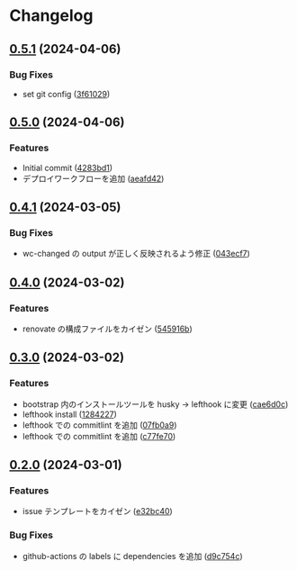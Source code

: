 # Changelog

## [0.5.1](https://github.com/tatsutakein/astro-gh-pages-deploy-sample/compare/v0.5.0...v0.5.1) (2024-04-06)


### Bug Fixes

* set git config ([3f61029](https://github.com/tatsutakein/astro-gh-pages-deploy-sample/commit/3f61029dd48692226ab69fdcb74c606f942405f3))

## [0.5.0](https://github.com/tatsutakein/astro-gh-pages-deploy-sample/compare/v0.4.1...v0.5.0) (2024-04-06)


### Features

* Initial commit ([4283bd1](https://github.com/tatsutakein/astro-gh-pages-deploy-sample/commit/4283bd116a79b5fde0818694df734a323c206f5a))
* デプロイワークフローを追加 ([aeafd42](https://github.com/tatsutakein/astro-gh-pages-deploy-sample/commit/aeafd422411ef45417386dd07be2eaf98afcb0df))

## [0.4.1](https://github.com/tatsutakein/project-boilerplate/compare/v0.4.0...v0.4.1) (2024-03-05)


### Bug Fixes

* wc-changed の output が正しく反映されるよう修正 ([043ecf7](https://github.com/tatsutakein/project-boilerplate/commit/043ecf722bc3e0a9e70b96dc02ff0149f59ef639))

## [0.4.0](https://github.com/tatsutakein/project-boilerplate/compare/v0.3.0...v0.4.0) (2024-03-02)


### Features

* renovate の構成ファイルをカイゼン ([545916b](https://github.com/tatsutakein/project-boilerplate/commit/545916b41757c1524d29fddf83a215f2997af1c3))

## [0.3.0](https://github.com/tatsutakein/project-boilerplate/compare/v0.2.0...v0.3.0) (2024-03-02)


### Features

* bootstrap 内のインストールツールを husky -&gt; lefthook に変更 ([cae6d0c](https://github.com/tatsutakein/project-boilerplate/commit/cae6d0c06fb8d8a9ad80c951840b48db44256105))
* lefthook install ([1284227](https://github.com/tatsutakein/project-boilerplate/commit/1284227f367be07fc6b1053245bd1b584bb81e31))
* lefthook での commitlint を追加 ([07fb0a9](https://github.com/tatsutakein/project-boilerplate/commit/07fb0a9b9ca5d4d022dc86061933e205955aa514))
* lefthook での commitlint を追加 ([c77fe70](https://github.com/tatsutakein/project-boilerplate/commit/c77fe7077b44eb3e31278b65c0e72db1f8b012ea))

## [0.2.0](https://github.com/tatsutakein/project-boilerplate/compare/v0.1.0...v0.2.0) (2024-03-01)


### Features

* issue テンプレートをカイゼン ([e32bc40](https://github.com/tatsutakein/project-boilerplate/commit/e32bc4067003114cb54dbd51135088d1d36dbd7c))


### Bug Fixes

* github-actions の labels に dependencies を追加 ([d9c754c](https://github.com/tatsutakein/project-boilerplate/commit/d9c754ca1f91256f7ee246b3a0c2396d2789c4d3))
